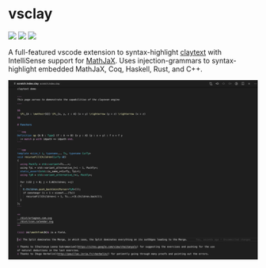 # vsclay

[![](https://img.shields.io/visual-studio-marketplace/d/artagnon.vsclay?logo=visual-studio-code&style=for-the-badge&labelColor=000000&label=Downloads)](https://marketplace.visualstudio.com/items?itemName=artagnon.vsclay)
[![](https://img.shields.io/visual-studio-marketplace/i/artagnon.vsclay?logo=visual-studio-code&style=for-the-badge&labelColor=000000&label=Installs)](https://marketplace.visualstudio.com/items?itemName=artagnon.vsclay)
[![](https://img.shields.io/lgtm/grade/javascript/github/artagnon/vsclay?style=for-the-badge&labelColor=000000&logo=lgtm&label=Code%20Quality)](https://lgtm.com/projects/g/artagnon/vsclay/context:javascript)

A full-featured vscode extension to syntax-highlight [claytext](https://github.com/artagnon/clayoven) with IntelliSense support for [MathJaX](https://mathjax.org). Uses injection-grammars to syntax-highlight embedded MathJaX, Coq, Haskell, Rust, and C++.

![vsclay demo](assets/vsclay-demo.png)
